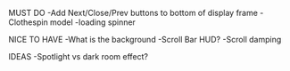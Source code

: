 MUST DO
-Add Next/Close/Prev buttons to bottom of display frame
-Clothespin model
-loading spinner

NICE TO HAVE
-What is the background
-Scroll Bar HUD?
-Scroll damping

IDEAS
-Spotlight vs dark room effect?
